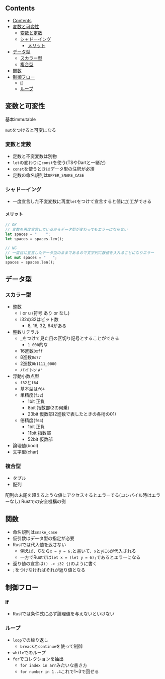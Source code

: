 ## Contents

- [Contents](#contents)
- [変数と可変性](#変数と可変性)
  - [変数と定数](#変数と定数)
  - [シャドーイング](#シャドーイング)
    - [メリット](#メリット)
- [データ型](#データ型)
  - [スカラー型](#スカラー型)
  - [複合型](#複合型)
- [関数](#関数)
- [制御フロー](#制御フロー)
  - [if](#if)
  - [ループ](#ループ)

## 変数と可変性

基本immutable

``mut``をつけると可変になる

### 変数と定数

- 定数と不変変数は別物
- ``let``の変わりに``const``を使う(TSやDartと一緒だ)
- ``const``を使うときはデータ型の注釈が必須
- 定数の命名規則は``UPPER_SNAKE_CASE``

### シャドーイング

- 一度宣言した不変変数に再度``let``をつけて宣言すると値に加工ができる

#### メリット

```rust
// OK 
// 変数を再度宣言しているからデータ型が変わってもエラーにならない
let spaces = "    ";
let spaces = spaces.len();

// NG
// 一度目に宣言したデータ型のままであるので文字列に数値を入れることになりエラー
let mut spaces = "   ";
spaces = spaces.len();
```

## データ型

### スカラー型

- 整数
  - i or u (符号 あり or なし)
  - i32の32はビット数
    - 8, 16, 32, 64がある
- 整数リテラル
  - ``_``をつけて見た目の区切り記号とすることができる
    - ``1_000``的な
  - 16進数``0xff``
  - 8進数``0o77``
  - 2進数``0b1111_0000``
  - バイト``b'A'``
- 浮動小数点型
  - ``f32``と``f64``
  - 基本型は``f64``
  - 単精度(``f32``)
    - 1bit 正負
    - 8bit 指数部(2の何乗)
    - 23bit 仮数部(2進数で表したときの各桁の01)
  - 倍精度(``f64``)
    - 1bit 正負
    - 11bit 指数部
    - 52bit 仮数部
- 論理値(bool)
- 文字型(char)

### 複合型

- タプル
- 配列

配列の末尾を超えるような値にアクセスするとエラーでる(コンパイル時はエラーなし)
Rustでの安全機構の例

## 関数

- 命名規則は``snake_case``
- 仮引数はデータ型の指定が必要
- Rustでは代入値を返さない
  - 例えば、Cなら``x = y = 6;``と書いて、``x``と``y``に``6``が代入される
  - 一方でRustでは``let x = (let y = 6);``であるとエラーになる
- 返り値の宣言は``() -> i32 {}``のように書く
- ``;``をつけなければそれが返り値となる

## 制御フロー

### if

- Rustでは条件式に必ず論理値を与えないといけない

### ループ

- ``loop``での繰り返し
  - ``breack``と``continue``を使って制御
- ``while``でのループ
- ``for``でコレクションを抽出
  - ``for index in arr``みたいな書き方
  - ``for number in 1..4``これで1~3で回せる
